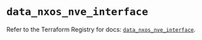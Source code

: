 # `data_nxos_nve_interface`

Refer to the Terraform Registry for docs: [`data_nxos_nve_interface`](https://registry.terraform.io/providers/ciscodevnet/nxos/0.5.10/docs/data-sources/nve_interface).
